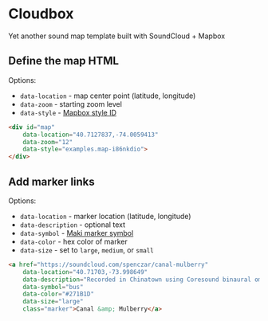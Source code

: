 Cloudbox
========
Yet another sound map template built with SoundCloud + Mapbox

Define the map HTML
-------------------

Options:

* `data-location` - map center point (latitude, longitude)
* `data-zoom` - starting zoom level
* `data-style` - [Mapbox style ID](https://www.mapbox.com/design/)

```html
<div id="map"
	data-location="40.7127837,-74.0059413"
	data-zoom="12"
	data-style="examples.map-i86nkdio">
</div>
```

Add marker links
----------------

Options:

* `data-location` - marker location (latitude, longitude)
* `data-description` - optional text
* `data-symbol` - [Maki marker symbol](https://www.mapbox.com/maki/)
* `data-color` - hex color of marker
* `data-size` - set to `large`, `medium`, or `small`

```html
<a href="https://soundcloud.com/spenczar/canal-mulberry"
	data-location="40.71703,-73.998649"
	data-description="Recorded in Chinatown using Coresound binaural omnidirectional microphones. Feb 23, 2006."
	data-symbol="bus"
	data-color="#271B1D"
	data-size="large"
	class="marker">Canal &amp; Mulberry</a>
```
